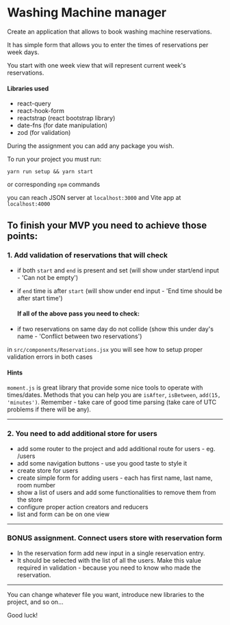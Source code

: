 # Washing Machine manager

Create an application that allows to book washing machine reservations.

It has simple form that allows you to enter the times of reservations per week days. 

You start with one week view that will represent current week's reservations.

#### Libraries used 
- react-query
- react-hook-form
- reactstrap (react bootstrap library)
- date-fns (for date manipulation)
- zod (for validation)
 
During the assignment you can add any package you wish.

To run your project you must run:

`yarn run setup && yarn start`

or corresponding `npm` commands

you can reach JSON server at `localhost:3000` and Vite app at `localhost:4000`

## To finish your MVP you need to achieve those points:

### 1. Add validation of reservations that will check

- if both `start` and `end` is present and set (will show under start/end input - 'Can not be empty')
- if `end` time is after `start` (will show under end input - 'End time should be after start time')
  
  #### If all of the above pass you need to check:
  
- if two reservations on same day do not collide (show this under day's name - 'Conflict between two reservations')

in `src/components/Reservations.jsx` you will see how to setup proper validation errors in both cases

#### Hints

`moment.js` is great library that provide some nice tools to operate with times/dates. Methods that you can help you are `isAfter`, `isBetween`, `add(15, 'minutes')`. Remember - take care of good time parsing (take care of UTC problems if there will be any).

---

### 2. You need to add additional store for users

- add some router to the project and add additional route for users - eg. /users
- add some navigation buttons - use you good taste to style it
- create store for users
- create simple form for adding users - each has first name, last name, room number
- show a list of users and add some functionalities to remove them from the store
- configure proper action creators and reducers
- list and form can be on one view

---

### BONUS assignment. Connect users store with reservation form

- In the reservation form add new input in a single reservation entry. 
- It should be selected with the list of all the users. Make this value required in validation - because you need to know who made the reservation.

---

You can change whatever file you want, introduce new libraries to the project, and so on...

Good luck!
